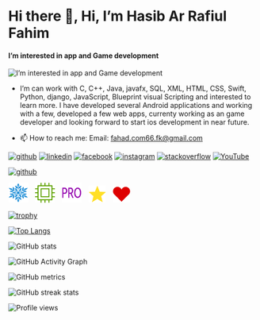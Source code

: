 # Hi there 👋, Hi, I’m Hasib Ar Rafiul Fahim
#### I’m interested in app and Game development
![I’m interested in app and Game development](https://scontent.fdac24-1.fna.fbcdn.net/v/t39.30808-6/262345669_2131910733627516_5570346669897108840_n.jpg?_nc_cat=108&ccb=1-5&_nc_sid=e3f864&_nc_eui2=AeGeJO5Oup0StjwssTX_FsEJw1SWR_4A85HDVJZH_gDzkcSBYBDnYEdUEVZNWzmSn5jrr0Aa24n4TZoY0QYBGLYe&_nc_ohc=7Zjr27F7ZGAAX-lb7Tg&_nc_ht=scontent.fdac24-1.fna&oh=1d6e486b68e24042a40468006453c102&oe=61ABBD84)

- I’m can work with C, C++, Java, javafx, SQL, XML, HTML, CSS, Swift, Python, django, JavaScript, Blueprint visual Scripting and interested to learn more. I have developed several Android applications and working with a few, developed a few web apps, currenty working as an game developer and looking forward to start ios development in near future.

- 📫 How to reach me: Email: fahad.com66.fk@gmail.com 

[<img src='https://cdn.jsdelivr.net/npm/simple-icons@3.0.1/icons/github.svg' alt='github' height='40'>](https://github.com/gl1tchyaf)  [<img src='https://cdn.jsdelivr.net/npm/simple-icons@3.0.1/icons/linkedin.svg' alt='linkedin' height='40'>](https://www.linkedin.com/in/hasib-ar-rafiul-fahim-b13286199/)  [<img src='https://cdn.jsdelivr.net/npm/simple-icons@3.0.1/icons/facebook.svg' alt='facebook' height='40'>](https://www.facebook.com/hasib.fahim.official)  [<img src='https://cdn.jsdelivr.net/npm/simple-icons@3.0.1/icons/instagram.svg' alt='instagram' height='40'>](https://www.instagram.com/_.gl1tch__/)  [<img src='https://cdn.jsdelivr.net/npm/simple-icons@3.0.1/icons/stackoverflow.svg' alt='stackoverflow' height='40'>](https://stackoverflow.com/users/10941617/thesickdevil)  [<img src='https://cdn.jsdelivr.net/npm/simple-icons@3.0.1/icons/youtube.svg' alt='YouTube' height='40'>](https://www.youtube.com/channel/UCxKuAfEDuKY1YaISq3k6EHA) 


[<img src='https://cdn.jsdelivr.net/npm/simple-icons@3.0.1/icons/github.svg' alt='github' height='40'>](https://github.com/gl1tchyaf)  

<a href='https://archiveprogram.github.com/'><img src='https://raw.githubusercontent.com/acervenky/animated-github-badges/master/assets/acbadge.gif' width='40' height='40'></a> <a href='https://docs.github.com/en/developers'><img src='https://raw.githubusercontent.com/acervenky/animated-github-badges/master/assets/devbadge.gif' width='40' height='40'></a> <a href='https://github.com/pricing'><img src='https://raw.githubusercontent.com/acervenky/animated-github-badges/master/assets/pro.gif' width='40' height='40'></a> <a href='https://stars.github.com/'><img src='https://raw.githubusercontent.com/acervenky/animated-github-badges/master/assets/starbadge.gif' width='35' height='35'></a> <a href='https://docs.github.com/en/github/supporting-the-open-source-community-with-github-sponsors'><img src='https://raw.githubusercontent.com/acervenky/animated-github-badges/master/assets/sponsorbadge.gif' width='35' height='35'></a> 

[![trophy](https://github-profile-trophy.vercel.app/?username=gl1tchyaf)](https://github.com/ryo-ma/github-profile-trophy)

[![Top Langs](https://github-readme-stats.vercel.app/api/top-langs/?username=gl1tchyaf)](https://github.com/anuraghazra/github-readme-stats)

![GitHub stats](https://github-readme-stats.vercel.app/api?username=gl1tchyaf&show_icons=true&count_private=true)  

![GitHub Activity Graph](https://activity-graph.herokuapp.com/graph?username=gl1tchyaf)  

![GitHub metrics](https://metrics.lecoq.io/gl1tchyaf)  

![GitHub streak stats](https://github-readme-streak-stats.herokuapp.com/?user=gl1tchyaf)  

![Profile views](https://gpvc.arturio.dev/gl1tchyaf)  
